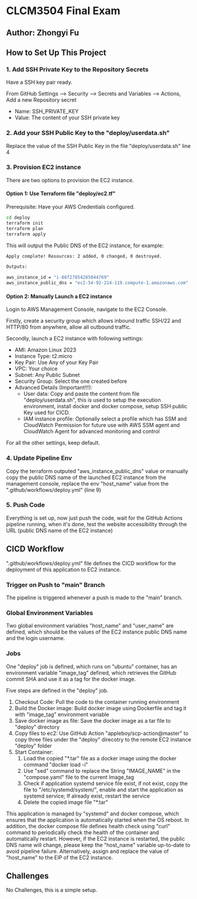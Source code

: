 # CLCM3504 Final Exam
## Author: Zhongyi Fu

## How to Set Up This Project
### 1. Add SSH Private Key to the Repository Secrets
Have a SSH key pair ready.

From GitHub Settings --> Security --> Secrets and Variables --> Actions, Add a new Repository secret
* Name: SSH_PRIVATE_KEY
* Value: The content of your SSH private key

### 2. Add your SSH Public Key to the "deploy/userdata.sh"
Replace the value of the SSH Public Key in the file "deploy/userdata.sh" line 4

### 3. Provision EC2 instance
There are two options to provision the EC2 instance.
#### Option 1: Use Terraform file "deploy/ec2.tf" 
Prerequisite: Have your AWS Credentials configured.
```bash
cd deploy
terraform init
terraform plan
terraform apply
```
This will output the Public DNS of the EC2 instance, for example:
```bash
Apply complete! Resources: 2 added, 0 changed, 0 destroyed.

Outputs:

aws_instance_id = "i-08f27854285044769"
aws_instance_public_dns = "ec2-54-92-214-119.compute-1.amazonaws.com"
```

#### Option 2: Manually Launch a EC2 instance
Login to AWS Management Console, navigate to the EC2 Console.

Firstly, create a security group which allows inbound traffic SSH/22 and HTTP/80 from anywhere, allow all outbound traffic.

Secondly, launch a EC2 instance with following settings:
* AMI: Amazon Linux 2023
* Instance Type: t2.micro
* Key Pair: Use Any of your Key Pair
* VPC: Your choice
* Subnet: Any Public Subnet
* Security Group: Select the one created before
* Advanced Details (Important!!!):
  * User data: Copy and paste the content from file "deploy/userdata.sh", this is used to setup the execution environment, install docker and docker compose, setup SSH public Key used for CICD.
  * IAM instance profile: Optionally select a profile which has SSM and CloudWatch Permission for future use with AWS SSM agent and CloudWatch Agent for advanced monitoring and control

For all the other settings, keep default.

### 4. Update Pipeline Env
Copy the terraform outputed "aws_instance_public_dns" value or manually copy the public DNS name of the launched EC2 instance from the management console, replace the env "host_name" value from the ".github/workflows/deploy.yml" (line 9)

### 5. Push Code
Everything is set up, now just push the code, wait for the GitHub Actions pipeline running, when it's done, test the website accessibility through the URL (public DNS name of the EC2 instance)

## CICD Workflow
".github/workflows/deploy.yml" file defines the CICD workflow for the deployment of this application to EC2 instance.

### Trigger on Push to "main" Branch
The pipeline is triggered whenever a push is made to the "main" branch.


### Global Environment Variables
Two global environment variables "host_name" and "user_name" are defined, which should be the values of the EC2 instance public DNS name and the login username.

### Jobs
One "deploy" job is defined, which runs on "ubuntu" container, has an environment variable "image_tag" defined, which retrieves the GitHub commit SHA and use it as a tag for the docker image.

Five steps are defined in the "deploy" job.
1. Checkout Code: Pull the code to the container running environment
2. Build the Docker image: Build docker image using Dockerfile and tag it with "image_tag" environment variable
3. Save docker image as file: Save the docker image as a tar file to "deploy" directory
4. Copy files to ec2: Use GitHub Action "appleboy/scp-action@master" to copy three files under the "deploy" direcotry to the remote EC2 instance "deploy" folder
5. Start Container: 
   1. Load the copied "*.tar" file as a docker image using the docker command "docker load -i"
   2. Use "sed" command to replace the String "IMAGE_NAME" in the "compose.yaml" file to the current Image_tag
   3. Check if application systemd service file exist, if not exist, copy the file to "/etc/systemd/system/", enable and start the application as systemd service; If already exist, restart the service
   4. Delete the copied image file "*.tar"


This application is managed by "systemd" and docker compose, which ensures that the application is automatically started when the OS reboot. In addition, the docker compose file defines health check using "curl" command to periodically check the health of the container and automatically restart. However, if the EC2 instance is restarted, the public DNS name will change, please keep the "host_name" variable up-to-date to avoid pipeline failure. Alternatively, assign and replace the value of "host_name" to the EIP of the EC2 instance.

## Challenges
No Challenges, this is a simple setup.
